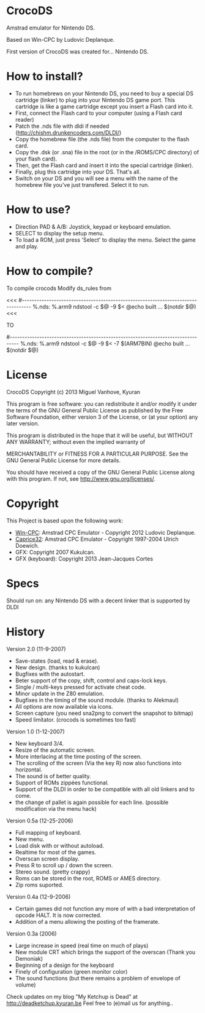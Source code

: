 CrocoDS
=======

Amstrad emulator for Nintendo DS.

Based on Win-CPC by Ludovic Deplanque.

First version of CrocoDS was created for... Nintendo DS. 

How to install?
===============

- To run homebrews on your Nintendo DS, you need to buy a special DS cartridge (linker) to plug into your Nintendo DS game port. This cartridge is like a game cartridge except you insert a Flash card into it.
- First, connect the Flash card to your computer (using a Flash card reader) 
- Patch the .nds file with dldi if needed (http://chishm.drunkencoders.com/DLDI/)
- Copy the homebrew file (the .nds file) from the computer to the flash card. 
- Copy the .dsk (or .sna) file in the root (or in the /ROMS/CPC directory) of your flash card).
- Then, get the Flash card and insert it into the special cartridge (linker). 
- Finally, plug this cartridge into your DS. That's all. 
- Switch on your DS and you will see a menu with the name of the homebrew file you've just transfered. Select it to run.     

How to use?
===========
    
- Direction PAD & A/B: Joystick, keypad or keyboard emulation. 
- SELECT to display the setup menu.
- To load a ROM, just press 'Select' to display the menu. Select the game and play.

How to compile?
===============

To compile crocods
Modify ds_rules from

<<<
#---------------------------------------------------------------------------------
%.nds: %.arm9
    ndstool -c $@ -9 $<
    @echo built ... $(notdir $@)
<<<

TO

>>>
#---------------------------------------------------------------------------------
%.nds: %.arm9
    ndstool -c $@ -9 $< -7 $(ARM7BIN)
    @echo built ... $(notdir $@)
>>>


License
=======

CrocoDS Copyright (c) 2013 Miguel Vanhove, Kyuran

This program is free software: you can redistribute it and/or modify it under the terms of the GNU General Public License as published by the Free Software Foundation, either version 3 of the License, or (at your option) any later version.

This program is distributed in the hope that it will be useful, but WITHOUT ANY WARRANTY; without even the implied warranty of

MERCHANTABILITY or FITNESS FOR A PARTICULAR PURPOSE. See the GNU General Public License for more details.

You should have received a copy of the GNU General Public License along with this program. If not, see http://www.gnu.org/licenses/.

Copyright
=========
This Project is based upon the following work:

- [Win-CPC](http://demoniak-contrib.forumactif.com "Win-CPC"): Amstrad CPC Emulator - Copyright 2012 Ludovic Deplanque.
- [Caprice32](https://sourceforge.net/projects/caprice32/ "Caprice32"): Amstrad CPC Emulator - Copyright 1997-2004 Ulrich Doewich.
- GFX: Copyright 2007 Kukulcan.
- GFX (keyboard): Copyright 2013 Jean-Jacques Cortes


Specs
=====

Should run on:
any Nintendo DS with a decent linker that is supported by DLDI

History
=======

Version 2.0 (11-9-2007)

- Save-states (load, read & erase).
- New design. (thanks to kukulcan)
- Bugfixes with the autostart.
- Beter support of the copy, shift, control and caps-lock keys.
- Single / multi-keys pressed for activate cheat code.    
- Minor update in the Z80 emulation.
- Bugfixes in the timing of the sound module. (thanks to Alekmaul)
- All options are now available via icons.
- Screen capture (you need sna2png to convert the snapshot to bitmap)
- Speed limitator. (crocods is sometimes too fast)

Version 1.0 (1-12-2007)
  
- New keyboard 3/4.
- Resize of the automatic screen.
- More interlacing at the time posting of the screen.
- The scrolling of the screen (Via the key R) now also functions into horizontal.
- The sound is of better quality.
- Support of ROMs zippées functional.
- Support of the DLDI in order to be compatible with all old linkers and to come.
- the change of pallet is again possible for each line. (possible modification via the menu hack)
    
Version 0.5a (12-25-2006)
  
- Full mapping of keyboard.
- New menu.
- Load disk with or without autoload.
- Realtime for most of the games.
- Overscan screen display.
- Press R to scroll up / down the screen.
- Stereo sound. (pretty crappy)
- Roms can be stored in the root, ROMS or AMES directory.
- Zip roms suported. 
    
Version 0.4a (12-9-2006)
    
- Certain games did not function any more of with a bad interpretation of opcode HALT. It is now corrected.
- Addition of a menu allowing the posting of the framerate.

Version 0.3a (2006)
    
- Large increase in speed (real time on much of plays)
- New module CRT which brings the support of the overscan (Thank you Demoniak)
- Beginning of a design for the keyboard
- Finely of configuration (green monitor color)
- The sound functions (but there remains a problem of envelope of volume)     
	
   
Check updates on my blog "My Ketchup is Dead" at http://deadketchup.kyuran.be
Feel free to (e)mail us for anything..
